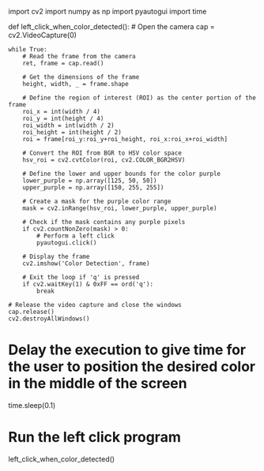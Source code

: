 import cv2
import numpy as np
import pyautogui
import time

def left_click_when_color_detected():
    # Open the camera
    cap = cv2.VideoCapture(0)

    while True:
        # Read the frame from the camera
        ret, frame = cap.read()

        # Get the dimensions of the frame
        height, width, _ = frame.shape

        # Define the region of interest (ROI) as the center portion of the frame
        roi_x = int(width / 4)
        roi_y = int(height / 4)
        roi_width = int(width / 2)
        roi_height = int(height / 2)
        roi = frame[roi_y:roi_y+roi_height, roi_x:roi_x+roi_width]

        # Convert the ROI from BGR to HSV color space
        hsv_roi = cv2.cvtColor(roi, cv2.COLOR_BGR2HSV)

        # Define the lower and upper bounds for the color purple
        lower_purple = np.array([125, 50, 50])
        upper_purple = np.array([150, 255, 255])

        # Create a mask for the purple color range
        mask = cv2.inRange(hsv_roi, lower_purple, upper_purple)

        # Check if the mask contains any purple pixels
        if cv2.countNonZero(mask) > 0:
            # Perform a left click
            pyautogui.click()

        # Display the frame
        cv2.imshow('Color Detection', frame)

        # Exit the loop if 'q' is pressed
        if cv2.waitKey(1) & 0xFF == ord('q'):
            break

    # Release the video capture and close the windows
    cap.release()
    cv2.destroyAllWindows()

# Delay the execution to give time for the user to position the desired color in the middle of the screen
time.sleep(0.1)

# Run the left click program
left_click_when_color_detected()
